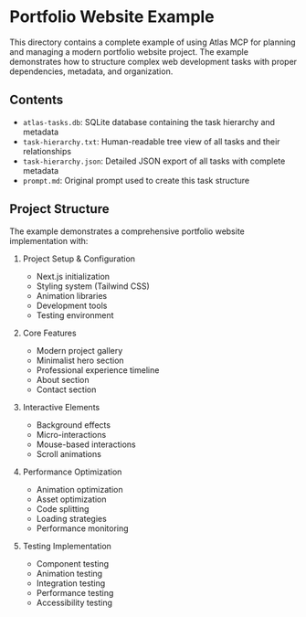 # Portfolio Website Example

This directory contains a complete example of using Atlas MCP for planning and managing a modern portfolio website project. The example demonstrates how to structure complex web development tasks with proper dependencies, metadata, and organization.

## Contents

- `atlas-tasks.db`: SQLite database containing the task hierarchy and metadata
- `task-hierarchy.txt`: Human-readable tree view of all tasks and their relationships
- `task-hierarchy.json`: Detailed JSON export of all tasks with complete metadata
- `prompt.md`: Original prompt used to create this task structure

## Project Structure

The example demonstrates a comprehensive portfolio website implementation with:

1. Project Setup & Configuration
   - Next.js initialization
   - Styling system (Tailwind CSS)
   - Animation libraries
   - Development tools
   - Testing environment

2. Core Features
   - Modern project gallery
   - Minimalist hero section
   - Professional experience timeline
   - About section
   - Contact section

3. Interactive Elements
   - Background effects
   - Micro-interactions
   - Mouse-based interactions
   - Scroll animations

4. Performance Optimization
   - Animation optimization
   - Asset optimization
   - Code splitting
   - Loading strategies
   - Performance monitoring

5. Testing Implementation
   - Component testing
   - Animation testing
   - Integration testing
   - Performance testing
   - Accessibility testing

